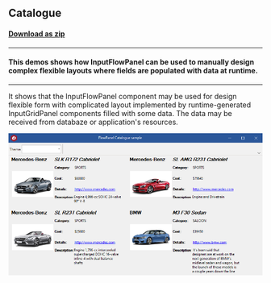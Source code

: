 ## Catalogue
#### [Download as zip](https://grapecity.github.io/DownGit/#/home?url=https://github.com/GrapeCity/ComponentOne-WinForms-Samples/tree/master/NetFramework\InputPanel\VB\FlowPanelСatalogue\FlowPanelСatalogue)
____
#### This demos shows how InputFlowPanel can be used to manually design complex flexible layouts where fields are populated with data at runtime.
____
It shows that the InputFlowPanel component may be used for design flexible form with complicated layout implemented by runtime-generated InputGridPanel components filled with some data.
The data may be received from databaze or application's resources.

![screenshot](screenshot.png)
